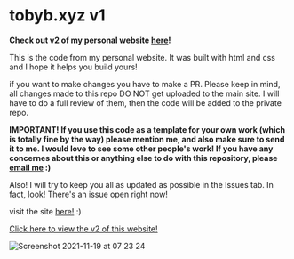 
<h1>
tobyb.xyz v1
  </h1>
  
 <b>Check out v2 of my personal website <a href="https://github.com/ItsTobez/tobyb.xyz-v2/">here</a>!  </b>

This is the code from my personal website.
It was built with html and css and I hope it helps you build yours!

if you want to make changes you have to make a PR. Please keep in mind, all changes made to this repo DO NOT get uploaded to the main site. I will have to do a full review of them, then the code will be added to the private repo.

****IMPORTANT! If you use this code as a template for your own work (which is totally fine by the way) please mention me, and also make sure to send it to me.  I would love to see some other people's work! If you have any concernes about this or anything else to do with this repository, please <a href="mailto:toby@tobyb.xyz">email me</a> :)****

Also! I will try to keep you all as updated as possible in the Issues tab. In fact, look! There's an issue open right now!

visit the site <a href="https://tobyb.xyz">here!</a> :)

<a href="https://github.com/ItsTobez/tobyb.xyz-v2">Click here to view the v2 of this website!</a>

![Screenshot 2021-11-19 at 07 23 24](https://user-images.githubusercontent.com/77097223/142582021-21085d65-93fe-41d7-9452-51f598b9f0c7.png)
